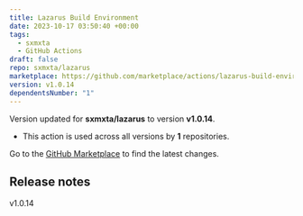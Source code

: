 ```yaml
---
title: Lazarus Build Environment
date: 2023-10-17 03:50:40 +00:00
tags:
  - sxmxta
  - GitHub Actions
draft: false
repo: sxmxta/lazarus
marketplace: https://github.com/marketplace/actions/lazarus-build-environment
version: v1.0.14
dependentsNumber: "1"
---
```



Version updated for **sxmxta/lazarus** to version **v1.0.14**.
- This action is used across all versions by **1** repositories.

Go to the [GitHub Marketplace](https://github.com/marketplace/actions/lazarus-build-environment) to find the latest changes.

## Release notes

v1.0.14
